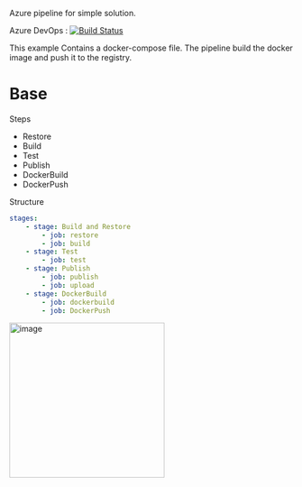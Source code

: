 Azure pipeline for simple solution.

Azure DevOps : [![Build Status](https://dev.azure.com/wistercorp/azure-pipelines/_apis/build/status/BaseDocker?branchName=develop)](https://dev.azure.com/wistercorp/azure-pipelines/_build/latest?definitionId=48&branchName=develop)

This example Contains a docker-compose file. The pipeline build the docker image and push it to the registry.

# Base
Steps

 - Restore
 - Build
 - Test
 - Publish
 - DockerBuild
 - DockerPush

Structure

```yml
stages:
    - stage: Build and Restore
        - job: restore
        - job: build
    - stage: Test
        - job: test
    - stage: Publish
        - job: publish
        - job: upload
    - stage: DockerBuild
        - job: dockerbuild
        - job: DockerPush
```
<img width="275" alt="image" src="https://user-images.githubusercontent.com/19657324/178130746-d715d143-de59-48a1-a183-2f8c2c162c42.png">


